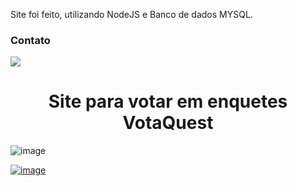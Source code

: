 
<p>
  
Site foi feito, utilizando NodeJS e Banco de dados MYSQL.
                    
          

### Contato
<a href = "mailto:leojunji@outlook.com"><img loading="lazy" src="https://img.shields.io/badge/Microsoft_Outlook-0078D4?style=for-the-badge&logo=microsoft-outlook&logoColor=white" target="_blank"></a>



<p align="center">
<h1 align="center">Site para votar em enquetes VotaQuest</h1>

![image](https://github.com/user-attachments/assets/dd46d836-64f5-48e1-9886-acb8f5c400fe)

<a href = "mailto:#">![image](https://github.com/user-attachments/assets/cb575d63-360f-4a0c-8f6e-bb4a9b34670f)</a>

